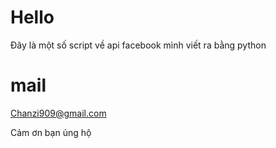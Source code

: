 # Hello
Đây là một số script về api facebook mình viết ra bằng python 
# mail 
Chanzi909@gmail.com


Cảm ơn bạn ủng hộ 
